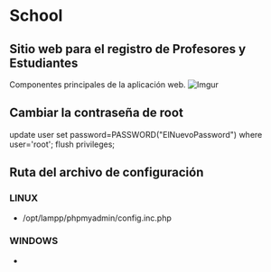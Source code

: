 # School
## Sitio web para el registro de Profesores y Estudiantes

Componentes principales de la aplicación web.
![Imgur](http://i.imgur.com/gWxcVqb.png)

## Cambiar la contraseña de root
update user set password=PASSWORD("ElNuevoPassword") where user='root';
flush privileges;

## Ruta del archivo de configuración
### LINUX
- /opt/lampp/phpmyadmin/config.inc.php
### WINDOWS
-
